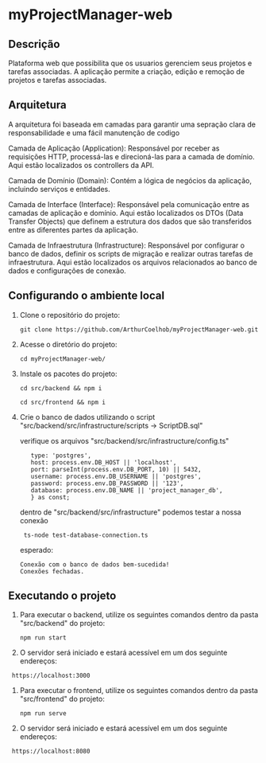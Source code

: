 
# myProjectManager-web
## Descrição

Plataforma web que possibilita que os usuarios gerenciem seus projetos e tarefas associadas.
A aplicação permite a criação, edição e remoção de projetos e tarefas associadas.
## Arquitetura

A arquitetura foi baseada em camadas para garantir uma sepração clara de responsabilidade e uma fácil manutenção de codigo

Camada de Aplicação (Application): Responsável por receber as requisições HTTP, processá-las e direcioná-las para a camada de domínio. Aqui estão localizados os controllers da API.

Camada de Domínio (Domain): Contém a lógica de negócios da aplicação, incluindo serviços e entidades.

Camada de Interface (Interface): Responsável pela comunicação entre as camadas de aplicação e domínio. Aqui estão localizados os DTOs (Data Transfer Objects) que definem a estrutura dos dados que são transferidos entre as diferentes partes da aplicação.

Camada de Infraestrutura (Infrastructure): Responsável por configurar o banco de dados, definir os scripts de migração e realizar outras tarefas de infraestrutura. Aqui estão localizados os arquivos relacionados ao banco de dados e configurações de conexão.
## Configurando o ambiente local

1. Clone o repositório do projeto:

   ```
   git clone https://github.com/ArthurCoelhob/myProjectManager-web.git
   ```

2. Acesse o diretório do projeto:

   ```
   cd myProjectManager-web/
   ```

3. Instale os pacotes do projeto:

   ```
   cd src/backend && npm i
   ```

   ```
   cd src/frontend && npm i
   ```

4. Crie o banco de dados utilizando o script "src/backend/src/infrastructure/scripts -> ScriptDB.sql"

    verifique os arquivos "src/backend/src/infrastructure/config.ts"
     ```export const databaseConfig = {
        type: 'postgres',
        host: process.env.DB_HOST || 'localhost',
        port: parseInt(process.env.DB_PORT, 10) || 5432,
        username: process.env.DB_USERNAME || 'postgres',
        password: process.env.DB_PASSWORD || '123',
        database: process.env.DB_NAME || 'project_manager_db',
        } as const;
    ```
    
    dentro de "src/backend/src/infrastructure" podemos testar a nossa conexão
   ```
    ts-node test-database-connection.ts
   ```
   esperado: 
    ```
    Conexão com o banco de dados bem-sucedida!
    Conexões fechadas.
     ```
## Executando o projeto

1. Para executar o backend, utilize os seguintes comandos dentro da pasta "src/backend" do projeto:

   ```
   npm run start
   ```

2. O servidor será iniciado e estará acessível em um dos seguinte endereços:

  ```
   https://localhost:3000
   ```


1. Para executar o frontend, utilize os seguintes comandos dentro da pasta "src/frontend" do projeto:

   ```
   npm run serve
   ```

2. O servidor será iniciado e estará acessível em um dos seguinte endereços:

  ```
   https://localhost:8080
   ```

